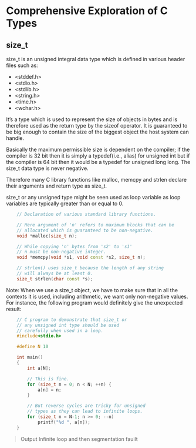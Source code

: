 # Comprehensive Exploration of C Types

## size_t

size_t is an unsigned integral data type which is defined in various header files such as:

* <stddef.h>
* <stdio.h>
* <stdlib.h>
* <string.h>
* <time.h>
* <wchar.h>

It’s a type which is used to represent the size of objects in bytes and is therefore used as the return type by the sizeof operator. It is guaranteed to be big enough to contain the size of the biggest object the host system can handle.

Basically the maximum permissible size is dependent on the compiler; if the compiler is 32 bit then it is simply a typedef(i.e., alias) for unsigned int but if the compiler is 64 bit then it would be a typedef for unsigned long long. The size_t data type is never negative.

Therefore many C library functions like malloc, memcpy and strlen declare their arguments and return type as size_t.

size_t or any unsigned type might be seen used as loop variable as loop variables are typically greater than or equal to 0.

```cpp
    // Declaration of various standard library functions.

    // Here argument of 'n' refers to maximum blocks that can be
    // allocated which is guaranteed to be non-negative.
    void *malloc(size_t n);

    // While copying 'n' bytes from 's2' to 's1'
    // n must be non-negative integer.
    void *memcpy(void *s1, void const *s2, size_t n);

    // strlen() uses size_t because the length of any string
    // will always be at least 0.
    size_t strlen(char const *s);
```

Note: When we use a size_t object, we have to make sure that in all the contexts it is used, including arithmetic, we want only non-negative values. For instance, the following program would definitely give the unexpected result:

```cpp
    // C program to demonstrate that size_t or
    // any unsigned int type should be used
    // carefully when used in a loop.
    #include<stdio.h>

    #define N 10

    int main()
    {
        int a[N];

        // This is fine.
        for (size_t n = 0; n < N; ++n) {
            a[n] = n;
        }

        // But reverse cycles are tricky for unsigned
        // types as they can lead to infinite loops.
        for (size_t n = N-1; n >= 0; --n)
            printf("%d ", a[n]);
    }
```

> Output
> Infinite loop and then segmentation fauilt
